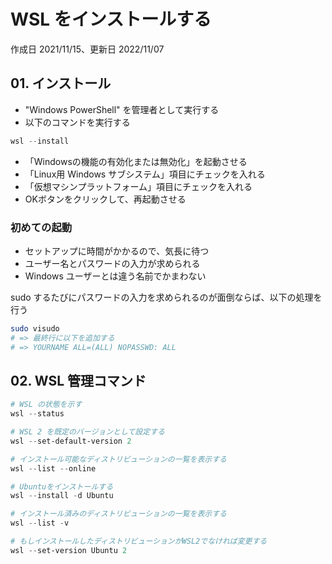 # WSL をインストールする

作成日 2021/11/15、更新日 2022/11/07

## 01. インストール

- "Windows PowerShell" を管理者として実行する
- 以下のコマンドを実行する

```powershell
wsl --install
```

- 「Windowsの機能の有効化または無効化」を起動させる
- 「Linux用 Windows サブシステム」項目にチェックを入れる
- 「仮想マシンプラットフォーム」項目にチェックを入れる
- OKボタンをクリックして、再起動させる

### 初めての起動

- セットアップに時間がかかるので、気長に待つ
- ユーザー名とパスワードの入力が求められる
- Windows ユーザーとは違う名前でかまわない

sudo するたびにパスワードの入力を求められるのが面倒ならば、以下の処理を行う

```bash
sudo visudo
# => 最終行に以下を追加する
# => YOURNAME ALL=(ALL) NOPASSWD: ALL
```

## 02. WSL 管理コマンド

```powershell
# WSL の状態を示す
wsl --status

# WSL 2 を既定のバージョンとして設定する
wsl --set-default-version 2

# インストール可能なディストリビューションの一覧を表示する
wsl --list --online

# Ubuntuをインストールする
wsl --install -d Ubuntu

# インストール済みのディストリビューションの一覧を表示する
wsl --list -v

# もしインストールしたディストリビューションがWSL2でなければ変更する
wsl --set-version Ubuntu 2
```
